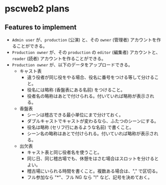 # pscweb2 plans

## Features to implement

- `Admin user` が、`production` (公演) と、その `owner` (管理者) アカウントを作ることができる。
- `Production owner` が、その `production` の `editor` (編集者) アカウントと、`reader` (読者) アカウントを作ることができる。
- `Production owner` が、以下のデータをアップロードできる。
    - キャスト表
        - 違う役者が同じ役をやる場合、役名に番号をつける等して分けること。
        - 役名には略称 (香盤表にある名前) をつけること。
        - 役者名の略称はあとで付けられる。付いていれば略称が表示される。
    - 香盤表
        - シーンは稽古できる最小単位にまで分けておく。
        - ダブルキャストでキャストが変わるなら、ふたつのシーンにする。
        - 役名は略称 (セリフ行にあるような名前) で書くこと。
        - シーン名の略称はあとで付けられる。付いていれば略称が表示される。
    - 出欠表
        - キャスト表と同じ役者名を使うこと。
        - 同じ日、同じ稽古場でも、休憩をはさむ場合はスロットを分けるとよい。
        - 稽古場にいられる時間を書くこと。複数ある場合は、"," で区切る。
        - フル参加なら "*"、フル NG なら "!" など、記号を決めておく。
